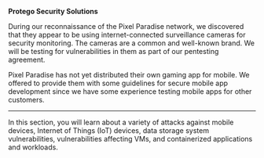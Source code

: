 **Protego Security Solutions**

During our reconnaissance of the Pixel Paradise network, we discovered that they appear to be using internet-connected surveillance cameras for security monitoring. The cameras are a common and well-known brand. We will be testing for vulnerabilities in them as part of our pentesting agreement.

Pixel Paradise has not yet distributed their own gaming app for mobile. We offered to provide them with some guidelines for secure mobile app development since we have some experience testing mobile apps for other customers.

---

In this section, you will learn about a variety of attacks against mobile devices, Internet of Things (IoT) devices, data storage system vulnerabilities, vulnerabilities affecting VMs, and containerized applications and workloads.

